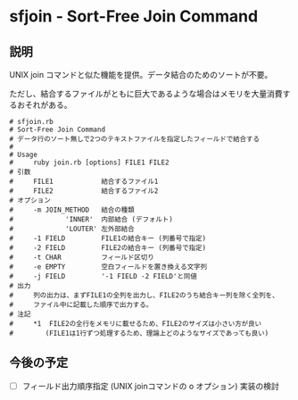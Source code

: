 # sfjoin - Sort-Free Join Command

## 説明

UNIX join コマンドと似た機能を提供。データ結合のためのソートが不要。

ただし、結合するファイルがともに巨大であるような場合はメモリを大量消費するおそれがある。

```
# sfjoin.rb
# Sort-Free Join Command
# データ行のソート無しで2つのテキストファイルを指定したフィールドで結合する
#
# Usage
#     ruby join.rb [options] FILE1 FILE2
# 引数
#     FILE1            結合するファイル1
#     FILE2            結合するファイル2
# オプション
#     -m JOIN_METHOD   結合の種類
#             'INNER'  内部結合 (デフォルト)
#             'LOUTER' 左外部結合
#     -1 FIELD         FILE1の結合キー (列番号で指定)
#     -2 FIELD         FILE2の結合キー (列番号で指定)
#     -t CHAR          フィールド区切り
#     -e EMPTY         空白フィールドを置き換える文字列
#     -j FIELD         '-1 FIELD -2 FIELD'と同値
# 出力
#     列の出力は、まずFILE1の全列を出力し、FILE2のうち結合キー列を除く全列を、
#     ファイル中に記載した順序で出力する。
# 注記
#     *1  FILE2の全行をメモリに載せるため、FILE2のサイズは小さい方が良い
#        (FILE1は1行ずつ処理するため、理論上どのようなサイズであっても良い)
```

## 今後の予定

- [ ] フィールド出力順序指定 (UNIX joinコマンドの o オプション) 実装の検討
